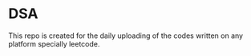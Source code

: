 # DSA
This repo is created for the daily uploading of the codes written on any platform specially leetcode. 
